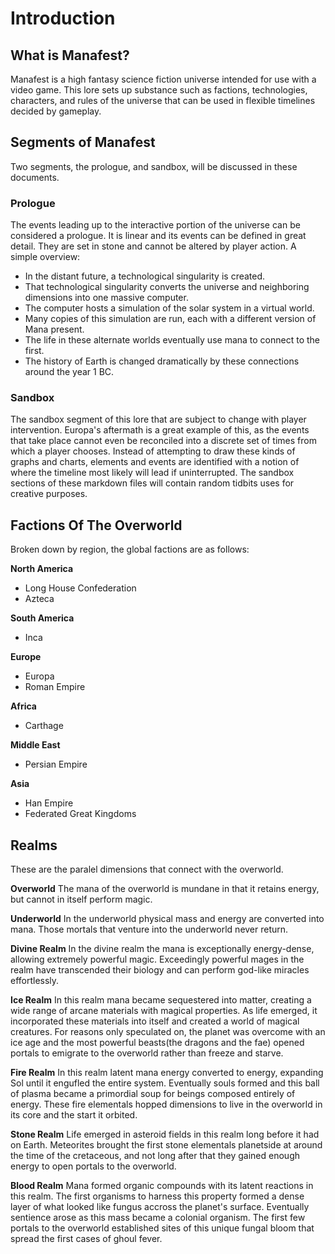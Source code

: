 # Introduction

## What is Manafest?
Manafest is a high fantasy science fiction universe intended for use with a video game. This lore sets up substance such as factions, technologies, characters, and rules of the universe that can be used in flexible timelines decided by gameplay.

## Segments of Manafest

Two segments, the prologue, and sandbox, will be discussed in these documents. 

### Prologue
The events leading up to the interactive portion of the universe can be considered a prologue. It is linear and its events can be defined in great detail. They are set in stone and cannot be altered by player action. A simple overview:

- In the distant future, a technological singularity is created.
- That technological singularity converts the universe and neighboring dimensions into one massive computer.
- The computer hosts a simulation of the solar system in a virtual world.
- Many copies of this simulation are run, each with a different version of Mana present.
- The life in these alternate worlds eventually use mana to connect to the first.
- The history of Earth is changed dramatically by these connections around the year 1 BC.

### Sandbox
The sandbox segment of this lore that are subject to change with player intervention. Europa's aftermath is a great example of this, as the events that take place cannot even be reconciled into a discrete set of times from which a player chooses. Instead of attempting to draw these kinds of graphs and charts, elements and events are identified with a notion of where the timeline most likely will lead if uninterrupted. The sandbox sections of these markdown files will contain random tidbits uses for creative purposes.

## Factions Of The Overworld
Broken down by region, the global factions are as follows:


**North America**
- Long House Confederation
- Azteca

**South America**
- Inca

**Europe**
- Europa
- Roman Empire

**Africa**
- Carthage

**Middle East**
- Persian Empire

**Asia**
- Han Empire
- Federated Great Kingdoms

## Realms
These are the paralel dimensions that connect with the overworld.

**Overworld**
The mana of the overworld is mundane in that it retains energy, but cannot in itself perform magic.

**Underworld**
In the underworld physical mass and energy are converted into mana. Those mortals that venture into the underworld never return.

**Divine Realm**
In the divine realm the mana is exceptionally energy-dense, allowing extremely powerful magic. Exceedingly powerful mages in the realm have transcended their biology and can perform god-like miracles effortlessly.

**Ice Realm**
In this realm mana became sequestered into matter, creating a wide range of arcane materials with magical properties. As life emerged, it incorporated these materials into itself and created a world of magical creatures. For reasons only speculated on, the planet was overcome with an ice age and the most powerful beasts(the dragons and the fae) opened portals to emigrate to the overworld rather than freeze and starve.

**Fire Realm**
In this realm latent mana energy converted to energy, expanding Sol until it engufled the entire system. Eventually souls formed and this ball of plasma became a primordial soup for beings composed entirely of energy. These fire elementals hopped dimensions to live in the overworld in its core and the start it orbited. 

**Stone Realm**
Life emerged in asteroid fields in this realm long before it had on Earth. Meteorites brought the first stone elementals planetside at around the time of the cretaceous, and not long after that they gained enough energy to open portals to the overworld.

**Blood Realm**
Mana formed organic compounds with its latent reactions in this realm. The first organisms to harness this property formed a dense layer of what looked like fungus accross the planet's surface. Eventually sentience arose as this mass became a colonial organism. The first few portals to the overworld established sites of this unique fungal bloom that spread the first cases of ghoul fever. 
